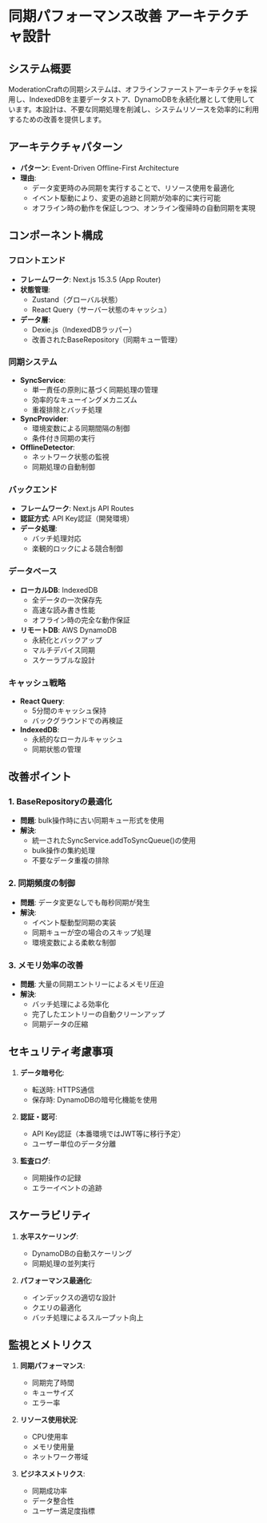# 同期パフォーマンス改善 アーキテクチャ設計

## システム概要

ModerationCraftの同期システムは、オフラインファーストアーキテクチャを採用し、IndexedDBを主要データストア、DynamoDBを永続化層として使用しています。本設計は、不要な同期処理を削減し、システムリソースを効率的に利用するための改善を提供します。

## アーキテクチャパターン

- **パターン**: Event-Driven Offline-First Architecture
- **理由**: 
  - データ変更時のみ同期を実行することで、リソース使用を最適化
  - イベント駆動により、変更の追跡と同期が効率的に実行可能
  - オフライン時の動作を保証しつつ、オンライン復帰時の自動同期を実現

## コンポーネント構成

### フロントエンド
- **フレームワーク**: Next.js 15.3.5 (App Router)
- **状態管理**: 
  - Zustand（グローバル状態）
  - React Query（サーバー状態のキャッシュ）
- **データ層**: 
  - Dexie.js（IndexedDBラッパー）
  - 改善されたBaseRepository（同期キュー管理）

### 同期システム
- **SyncService**: 
  - 単一責任の原則に基づく同期処理の管理
  - 効率的なキューイングメカニズム
  - 重複排除とバッチ処理
- **SyncProvider**: 
  - 環境変数による同期間隔の制御
  - 条件付き同期の実行
- **OfflineDetector**: 
  - ネットワーク状態の監視
  - 同期処理の自動制御

### バックエンド
- **フレームワーク**: Next.js API Routes
- **認証方式**: API Key認証（開発環境）
- **データ処理**: 
  - バッチ処理対応
  - 楽観的ロックによる競合制御

### データベース
- **ローカルDB**: IndexedDB
  - 全データの一次保存先
  - 高速な読み書き性能
  - オフライン時の完全な動作保証
- **リモートDB**: AWS DynamoDB
  - 永続化とバックアップ
  - マルチデバイス同期
  - スケーラブルな設計

### キャッシュ戦略
- **React Query**: 
  - 5分間のキャッシュ保持
  - バックグラウンドでの再検証
- **IndexedDB**: 
  - 永続的なローカルキャッシュ
  - 同期状態の管理

## 改善ポイント

### 1. BaseRepositoryの最適化
- **問題**: bulk操作時に古い同期キュー形式を使用
- **解決**: 
  - 統一されたSyncService.addToSyncQueue()の使用
  - bulk操作の集約処理
  - 不要なデータ重複の排除

### 2. 同期頻度の制御
- **問題**: データ変更なしでも毎秒同期が発生
- **解決**: 
  - イベント駆動型同期の実装
  - 同期キューが空の場合のスキップ処理
  - 環境変数による柔軟な制御

### 3. メモリ効率の改善
- **問題**: 大量の同期エントリーによるメモリ圧迫
- **解決**: 
  - バッチ処理による効率化
  - 完了したエントリーの自動クリーンアップ
  - 同期データの圧縮

## セキュリティ考慮事項

1. **データ暗号化**: 
   - 転送時: HTTPS通信
   - 保存時: DynamoDBの暗号化機能を使用

2. **認証・認可**: 
   - API Key認証（本番環境ではJWT等に移行予定）
   - ユーザー単位のデータ分離

3. **監査ログ**: 
   - 同期操作の記録
   - エラーイベントの追跡

## スケーラビリティ

1. **水平スケーリング**: 
   - DynamoDBの自動スケーリング
   - 同期処理の並列実行

2. **パフォーマンス最適化**: 
   - インデックスの適切な設計
   - クエリの最適化
   - バッチ処理によるスループット向上

## 監視とメトリクス

1. **同期パフォーマンス**: 
   - 同期完了時間
   - キューサイズ
   - エラー率

2. **リソース使用状況**: 
   - CPU使用率
   - メモリ使用量
   - ネットワーク帯域

3. **ビジネスメトリクス**: 
   - 同期成功率
   - データ整合性
   - ユーザー満足度指標